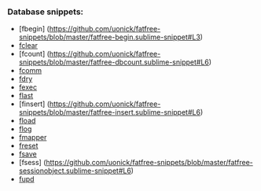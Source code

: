 ### Database snippets:
* [fbegin] (https://github.com/uonick/fatfree-snippets/blob/master/fatfree-begin.sublime-snippet#L3)
* [fclear](https://github.com/uonick/fatfree-snippets/blob/master/fatfree-clear.sublime-snippet#L6)
* [fcount] (https://github.com/uonick/fatfree-snippets/blob/master/fatfree-dbcount.sublime-snippet#L6)
* [fcomm](https://github.com/uonick/fatfree-snippets/blob/master/fatfree-commit.sublime-snippet#L3)
* [fdry](https://github.com/uonick/fatfree-snippets/blob/master/fatfree-dry.sublime-snippet#L7)
* [fexec](https://github.com/uonick/fatfree-snippets/blob/master/fatfree-dbexec.sublime-snippet#L6)
* [flast](https://github.com/uonick/fatfree-snippets/blob/master/fatfree-lastinsert.sublime-snippet#L3)
* [finsert] (https://github.com/uonick/fatfree-snippets/blob/master/fatfree-insert.sublime-snippet#L6)
* [fload](https://github.com/uonick/fatfree-snippets/blob/master/fatfree-load.sublime-snippet#L6)
* [flog](https://github.com/uonick/fatfree-snippets/blob/master/fatfree-log.sublime-snippet#L6)
* [fmapper](https://github.com/uonick/fatfree-snippets/blob/master/fatfree-mapper.sublime-snippet#L6)
* [freset](https://github.com/uonick/fatfree-snippets/blob/master/fatfree-reset.sublime-snippet#L6)
* [fsave](https://github.com/uonick/fatfree-snippets/blob/master/fatfree-save.sublime-snippet#L6)
* [fsess] (https://github.com/uonick/fatfree-snippets/blob/master/fatfree-sessionobject.sublime-snippet#L6)
* [fupd](https://github.com/uonick/fatfree-snippets/blob/master/fatfree-update.sublime-snippet#L6)